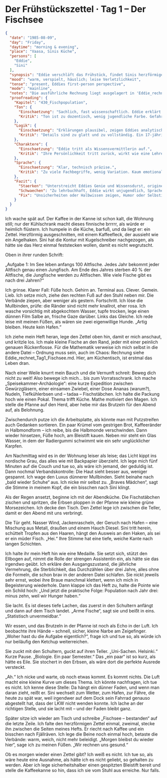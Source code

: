 # Der Frühstückszettel · Tag 1 – Der Fischsee

```json
{
  "date": "1985-08-09",
  "day": "Friday",
  "daytime": "morning & evening",
  "place": "Vaasa, Sinis Küche",
  "persons": [
    "Eddie",
    "Sini"
  ],
  "synopsis": "Eddie verschläft das Frühstück, findet Sinis herzförmigen Zettel mit einer Biologie-Matheaufgabe, rechnet und kocht passend zum Thema. Abends erfährt sie – eher nebenbei – dass Sini in Helsinki ein paar Semester Biologie studiert hat, worüber sie aber nicht weiter sprechen will.",
  "mood": "warm, verspielt, häuslich; leise Verletzlichkeit",
  "tense": "present, Eddies first-person perspective",
  "mode": "mainline",
  "notes": "Die ausführliche Rechnung liegt ausgelagert in 'Eddie_rechnet_Tag1_Fischsee.md'.",
  "proofreading": {
    "Kapitel": "430_Fischpopulation",
    "Ton": {
      "Einschaetzung": "Sachlich, fast wissenschaftlich. Eddie erklärt mit einem gewissen Stolz.",
      "Kritik": "Ton ist zu dozentisch, wenig jugendliche Farbe. Gefahr: klingt wie Biologiestunde, nicht wie Eddies Gedanken."
    },
    "Logik": {
      "Einschaetzung": "Erklärungen plausibel, zeigen Eddies analytische Seite.",
      "Kritik": "Details sind zu glatt und zu vollständig. Ein 17-jähriges Mädchen würde eher Halbwissen haben oder Unsicherheiten zeigen."
    },
    "Charaktere": {
      "Einschaetzung": "Eddie tritt als Wissensvermittlerin auf.",
      "Kritik": "Ihre Persönlichkeit tritt zurück, wirkt wie eine Lehrerin. Humor oder jugendliche Unsicherheit fehlen."
    },
    "Sprache": {
      "Einschaetzung": "Klar, technisch präzise.",
      "Kritik": "Zu viele Fachbegriffe, wenig Variation. Kaum emotionale Sprache oder jugendlicher Ton."
    },
    "Fazit": {
      "Staerken": "Unterstreicht Eddies Genie und Wissensdurst, originelles Thema.",
      "Schwaechen": "Zu lehrbuchhaft, Eddie wirkt unjugendlich, Sprache trocken.",
      "Fix": "Unsicherheiten oder Halbwissen zeigen, Humor oder Selbstironie einbauen, Fachsprache vereinfachen."
    }
  }
}
```

Ich wache spät auf. Der Kaffee in der Kanne ist schon kalt, die Wohnung still;
nur der Kühlschrank macht dieses finnische brrrrr, als würde er heimlich
flüstern. Ich humpele in die Küche, barfuß, und da liegt er: ein Zettel.
Herzförmig ausgeschnitten, mit einem Kaffeefleck, der aussieht wie ein
Angelhaken. Sini hat die Kontur mit Kugelschreiber nachgezogen, als hätte sie
das Herz einmal feststecken wollen, damit es nicht wegrutscht.

Oben in ihrer runden Schrift:

„Aufgabe 1: Im See leben anfangs 100 Altfische. Jedes Jahr bekommt jeder
Altfisch genau einen Jungfisch. Am Ende des Jahres sterben 40 % der Altfische,
die Jungfische werden zu Altfischen. Wie viele Fische gibt es nach drei Jahren?“

Ich grinse. Klarer Fall: Füße hoch. Gehirn an. Terminal aus. Clever. Gemein.
Lieb. Ich setze mich, ziehe den rechten Fuß auf den Stuhl neben mir. Die
Verbände ziepen, aber weniger als gestern. Fortschritt. Ich löse die Mullbinden,
prüfe: die Ränder sind nicht mehr knallrot, eher rosa. Ich wasche vorsichtig mit
abgekochtem Wasser, tupfe trocken, lege einen dünnen Film Salbe an, frische Gaze
darüber. Links das Gleiche. Ich rede leise mit meinen Füßen, als wären sie zwei
eigenwillige Hunde. „Artig bleiben. Heute kein Hafen.“

Ich ziehe mein Heft heran, lege den Zettel oben hin, damit er mich anschaut, und
kritzle los. Ich male kleine Fische an den Rand, jeder mit einer peinlich
genauen Rückenflosse. Für die Mathematik verweise ich mich selbst in die andere
Datei – Ordnung muss sein, auch im Chaos: Rechnung siehe
Eddie_rechnet_Tag1_Fischsee.md. Hier, am Küchentisch, ist erstmal das Leben
dran.

Nach einer Weile knurrt mein Bauch und die Vernunft schreit: Beweg dich nicht zu
weit! Also bewege ich mich… bis zum Vorratsschrank. Ich mache
„Speisekammer-Archäologie“: eine kurze Expedition zwischen Gewürzgläsern, einer
einsamen Zwiebel, einer Dose Ananas (warum?), Nudeln, Tiefkühlerbsen und – tadaa
– Fischstäbchen. Ich halte die Packung hoch wie einen Pokal. Thema trifft Küche.
Mathe motiviert den Magen. Ich stelle die Pfanne auf den Herd, aber hebe mir das
Brutzeln für den Abend auf, als Belohnung.

Zwischendurch putze ich die Arbeitsplatte, als könnte man mit Putzstreifen auch
Gedanken sortieren. Ein paar Krümel vom gestrigen Brot, Kaffeeränder in
Halbmondform – ich reibe, bis die Halbmonde verschwinden. Dann wieder hinsetzen,
Füße hoch, am Bleistift kauen. Neben mir steht ein Glas Wasser, in dem der
Radiergummi schwimmt wie ein sehr unglücklicher Karpfen.

Am Nachmittag wird es in der Wohnung leiser als leise; das Licht kippt ins
nordische Grau, das alles wie mit Backpapier überzieht. Ich lege mich fünf
Minuten auf die Couch und tue so, als wäre ich jemand, der geduldig ist. Dann
nochmal Verbandskontrolle: Die Haut sieht besser aus, weniger gespannt. Ich wage
den Luxus dünnerer Mullbinden. Sieht beinahe nach „bald wieder Schuhe“ aus. Ich
nicke mir selbst zu. „Braves Mädchen“, sagt die Stimme in meinem Kopf, die ein
bisschen nach Sini klingt.

Als der Regen ansetzt, beginne ich mit der Abendküche. Die Fischstäbchen zischen
und spritzen, die Erbsen ploppen in der Pfanne wie kleine grüne Morsezeichen.
Ich decke den Tisch. Den Zettel lege ich zwischen die Teller, damit er den Abend
mit uns verbringt.

Die Tür geht. Nasser Wind, Jackenrascheln, der Geruch nach Hafen – eine Mischung
aus Metall, draußen und einem Hauch Diesel. Sini tritt herein, schüttelt Tropfen
aus den Haaren, hängt den Ausweis an den Haken, als sei er ein müder Fisch.
„Hei.“ Ihre Stimme hat eine tiefe, weiche Kante nach langen Schichten.

Ich halte ihr mein Heft hin wie eine Medaille. Sie setzt sich, stützt den
Ellbogen auf, nimmt die Rolle der strengen Assistentin ein, als hätte sie das
irgendwo geübt. Ich erkläre den Ausgangszustand, die jährliche Vermehrung, die
Sterblichkeit, das Durchzählen über drei Jahre, alles ohne die Formeln, die
schon brav in der anderen Datei schlafen. Sie nickt jeweils sehr ernst, wobei
ihre Braue manchmal klettert, wenn ich mich in Begeisterung wiederhole. Dann
klappe ich das Heft zu, halte die Pointe wie ein Schild hoch: „Und jetzt die
praktische Folge: Population nach Jahr drei: minus zehn, weil wir Hunger haben.“

Sie lacht. Es ist dieses tiefe Lachen, das zuerst in den Schultern anfängt und
dann auf dem Tisch landet. „Arme Fische“, sagt sie und beißt in eins.
„Statistisch unvermeidbar.“

Wir essen, und das Brutzeln in der Pfanne ist noch als Echo in der Luft. Ich
beobachte ihre Hände – schnell, sicher, kleine Narbe am Zeigefinger. „Woher hast
du die Aufgabe eigentlich?“, frage ich und tue so, als würde ich nur beiläufig
den Ketchup weiterreichen.

Sie zuckt mit den Schultern, guckt auf ihren Teller. „Uni-Sachen. Helsinki.“
Kurze Pause. „Biologie. Ein paar Semester.“ Das „ein paar“ ist so kurz, als
hätte es Eile. Sie stochert in den Erbsen, als wäre dort die perfekte Ausrede
versteckt.

„Ah.“ Ich nicke und warte, ob noch etwas kommt. Es kommt nichts. Die Luft macht
eine kleine Kurve um dieses Thema. Ich könnte nachfragen, ich tue es nicht. Ich
kenne diese Stelle: Da hängt ein dünner Faden, und wenn man daran zieht, reißt
er. Sini wechselt zum Wetter, zum Hafen, zur Fähre, die heute zu spät war, weil
irgendwer auf dem Dock sein Fahrrad genauso abgestellt hat, dass der LKW nicht
wenden konnte. Ich lache an der richtigen Stelle, und sie lacht mit – und der
Faden bleibt ganz.

Später sitze ich wieder am Tisch und schreibe „Fischsee – bestanden“ auf die
letzte Zeile. Ich falte den herzförmigen Zettel einmal, zweimal, stecke ihn
zwischen die Seiten meines Hefts. Er riecht nach Kaffee und ein bisschen nach
Fjällräven. Ich lege die Beine noch einmal hoch, betaste die Verbände: warm,
weich, nicht mehr beleidigt. „Morgen bleibst du wieder hier“, sage ich zu meinen
Füßen. „Wir rechnen uns gesund.“

Ob es morgen wieder einen Zettel gibt? Ich weiß es nicht. Ich tue so, als wäre
heute eine Ausnahme, als hätte ich es nicht geliebt, so gehalten zu werden. Aber
ich lege sicherheitshalber einen gespitzten Bleistift bereit und stelle die
Kaffeekanne so hin, dass ich sie vom Stuhl aus erreiche. Nur falls.
